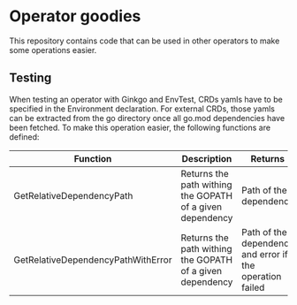 # Operator goodies

This repository contains code that can be used in other operators to make some operations easier.

## Testing

When testing an operator with Ginkgo and EnvTest, CRDs yamls have to be specified in the Environment declaration.
For external CRDs, those yamls can be extracted from the go directory once all go.mod dependencies have been fetched.
To make this operation easier, the following functions are defined:

| Function                           | Description                                               | Returns                                                  |
|------------------------------------|-----------------------------------------------------------|----------------------------------------------------------|
| GetRelativeDependencyPath          | Returns the path withing the GOPATH of a given dependency | Path of the dependency                                   |
| GetRelativeDependencyPathWithError | Returns the path withing the GOPATH of a given dependency | Path of the dependency and error if the operation failed |
